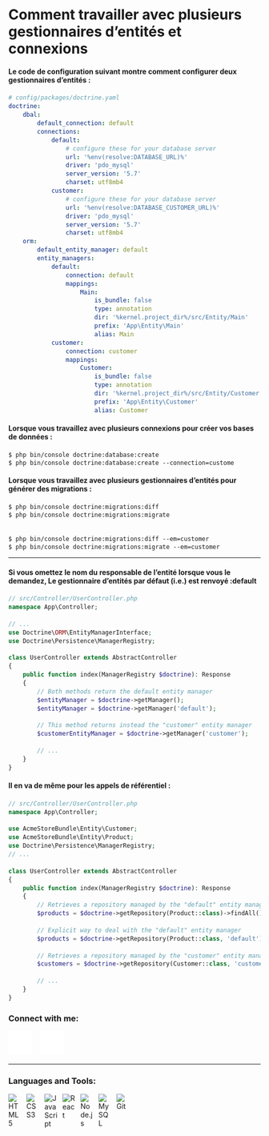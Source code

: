 
# Comment travailler avec plusieurs gestionnaires d’entités et connexions


#### Le code de configuration suivant montre comment configurer deux gestionnaires d’entités :
````yaml
# config/packages/doctrine.yaml
doctrine:
    dbal:
        default_connection: default
        connections:
            default:
                # configure these for your database server
                url: '%env(resolve:DATABASE_URL)%'
                driver: 'pdo_mysql'
                server_version: '5.7'
                charset: utf8mb4
            customer:
                # configure these for your database server
                url: '%env(resolve:DATABASE_CUSTOMER_URL)%'
                driver: 'pdo_mysql'
                server_version: '5.7'
                charset: utf8mb4
    orm:
        default_entity_manager: default
        entity_managers:
            default:
                connection: default
                mappings:
                    Main:
                        is_bundle: false
                        type: annotation
                        dir: '%kernel.project_dir%/src/Entity/Main'
                        prefix: 'App\Entity\Main'
                        alias: Main
            customer:
                connection: customer
                mappings:
                    Customer:
                        is_bundle: false
                        type: annotation
                        dir: '%kernel.project_dir%/src/Entity/Customer'
                        prefix: 'App\Entity\Customer'
                        alias: Customer
````
#### Lorsque vous travaillez avec plusieurs connexions pour créer vos bases de données :
````composer log
$ php bin/console doctrine:database:create
$ php bin/console doctrine:database:create --connection=custome
````
#### Lorsque vous travaillez avec plusieurs gestionnaires d’entités pour générer des migrations :
````composer log
$ php bin/console doctrine:migrations:diff
$ php bin/console doctrine:migrations:migrate


$ php bin/console doctrine:migrations:diff --em=customer
$ php bin/console doctrine:migrations:migrate --em=customer
````
---

#### Si vous omettez le nom du responsable de l’entité lorsque vous le demandez, Le gestionnaire d’entités par défaut (i.e.) est renvoyé :default
```php
// src/Controller/UserController.php
namespace App\Controller;

// ...
use Doctrine\ORM\EntityManagerInterface;
use Doctrine\Persistence\ManagerRegistry;

class UserController extends AbstractController
{
    public function index(ManagerRegistry $doctrine): Response
    {
        // Both methods return the default entity manager
        $entityManager = $doctrine->getManager();
        $entityManager = $doctrine->getManager('default');

        // This method returns instead the "customer" entity manager
        $customerEntityManager = $doctrine->getManager('customer');

        // ...
    }
}
```
#### Il en va de même pour les appels de référentiel :

````php
// src/Controller/UserController.php
namespace App\Controller;

use AcmeStoreBundle\Entity\Customer;
use AcmeStoreBundle\Entity\Product;
use Doctrine\Persistence\ManagerRegistry;
// ...

class UserController extends AbstractController
{
    public function index(ManagerRegistry $doctrine): Response
    {
        // Retrieves a repository managed by the "default" entity manager
        $products = $doctrine->getRepository(Product::class)->findAll();

        // Explicit way to deal with the "default" entity manager
        $products = $doctrine->getRepository(Product::class, 'default')->findAll();

        // Retrieves a repository managed by the "customer" entity manager
        $customers = $doctrine->getRepository(Customer::class, 'customer')->findAll();

        // ...
    }
}
````


### Connect with me:

[![website](./img/twitter-dark.svg)](https://twitter.com/surmurthag#gh-dark-mode-only)
&nbsp;&nbsp;
[![website](./img/instagram-dark.svg)](https://instagram.com/surmurthag#gh-dark-mode-only)

****
### Languages and Tools:

<img align="left" alt="HTML5" width="26px" src="https://cdn.jsdelivr.net/gh/devicons/devicon/icons/html5/html5-original.svg" style="padding-right:10px;" />
<img align="left" alt="CSS3" width="26px" src="https://cdn.jsdelivr.net/gh/devicons/devicon/icons/css3/css3-original.svg" style="padding-right:10px;" />

<img align="left" alt="JavaScript" width="26px" src="https://cdn.jsdelivr.net/gh/devicons/devicon/icons/javascript/javascript-original.svg" style="padding-right:10px;" />

<img align="left" alt="React" width="26px" src="https://cdn.jsdelivr.net/gh/devicons/devicon/icons/react/react-original.svg" style="padding-right:10px;" />

<img align="left" alt="Node.js" width="26px" src="https://cdn.jsdelivr.net/gh/devicons/devicon/icons/nodejs/nodejs-original.svg" style="padding-right:10px;" />

<img align="left" alt="MySQL" width="26px" src="https://cdn.jsdelivr.net/gh/devicons/devicon/icons/mysql/mysql-original.svg" style="padding-right:10px;" />
<img align="left" alt="Git" width="26px" src="https://cdn.jsdelivr.net/gh/devicons/devicon/icons/git/git-original.svg" style="padding-right:10px;" />

<br />
<br />

